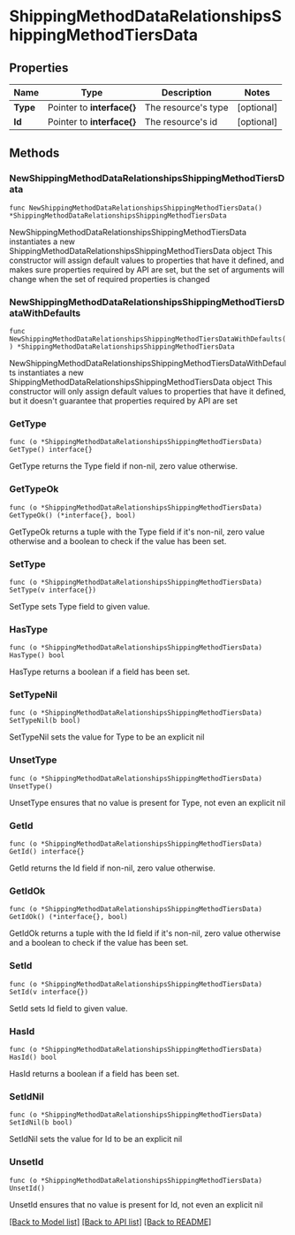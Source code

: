 # ShippingMethodDataRelationshipsShippingMethodTiersData

## Properties

Name | Type | Description | Notes
------------ | ------------- | ------------- | -------------
**Type** | Pointer to **interface{}** | The resource&#39;s type | [optional] 
**Id** | Pointer to **interface{}** | The resource&#39;s id | [optional] 

## Methods

### NewShippingMethodDataRelationshipsShippingMethodTiersData

`func NewShippingMethodDataRelationshipsShippingMethodTiersData() *ShippingMethodDataRelationshipsShippingMethodTiersData`

NewShippingMethodDataRelationshipsShippingMethodTiersData instantiates a new ShippingMethodDataRelationshipsShippingMethodTiersData object
This constructor will assign default values to properties that have it defined,
and makes sure properties required by API are set, but the set of arguments
will change when the set of required properties is changed

### NewShippingMethodDataRelationshipsShippingMethodTiersDataWithDefaults

`func NewShippingMethodDataRelationshipsShippingMethodTiersDataWithDefaults() *ShippingMethodDataRelationshipsShippingMethodTiersData`

NewShippingMethodDataRelationshipsShippingMethodTiersDataWithDefaults instantiates a new ShippingMethodDataRelationshipsShippingMethodTiersData object
This constructor will only assign default values to properties that have it defined,
but it doesn't guarantee that properties required by API are set

### GetType

`func (o *ShippingMethodDataRelationshipsShippingMethodTiersData) GetType() interface{}`

GetType returns the Type field if non-nil, zero value otherwise.

### GetTypeOk

`func (o *ShippingMethodDataRelationshipsShippingMethodTiersData) GetTypeOk() (*interface{}, bool)`

GetTypeOk returns a tuple with the Type field if it's non-nil, zero value otherwise
and a boolean to check if the value has been set.

### SetType

`func (o *ShippingMethodDataRelationshipsShippingMethodTiersData) SetType(v interface{})`

SetType sets Type field to given value.

### HasType

`func (o *ShippingMethodDataRelationshipsShippingMethodTiersData) HasType() bool`

HasType returns a boolean if a field has been set.

### SetTypeNil

`func (o *ShippingMethodDataRelationshipsShippingMethodTiersData) SetTypeNil(b bool)`

 SetTypeNil sets the value for Type to be an explicit nil

### UnsetType
`func (o *ShippingMethodDataRelationshipsShippingMethodTiersData) UnsetType()`

UnsetType ensures that no value is present for Type, not even an explicit nil
### GetId

`func (o *ShippingMethodDataRelationshipsShippingMethodTiersData) GetId() interface{}`

GetId returns the Id field if non-nil, zero value otherwise.

### GetIdOk

`func (o *ShippingMethodDataRelationshipsShippingMethodTiersData) GetIdOk() (*interface{}, bool)`

GetIdOk returns a tuple with the Id field if it's non-nil, zero value otherwise
and a boolean to check if the value has been set.

### SetId

`func (o *ShippingMethodDataRelationshipsShippingMethodTiersData) SetId(v interface{})`

SetId sets Id field to given value.

### HasId

`func (o *ShippingMethodDataRelationshipsShippingMethodTiersData) HasId() bool`

HasId returns a boolean if a field has been set.

### SetIdNil

`func (o *ShippingMethodDataRelationshipsShippingMethodTiersData) SetIdNil(b bool)`

 SetIdNil sets the value for Id to be an explicit nil

### UnsetId
`func (o *ShippingMethodDataRelationshipsShippingMethodTiersData) UnsetId()`

UnsetId ensures that no value is present for Id, not even an explicit nil

[[Back to Model list]](../README.md#documentation-for-models) [[Back to API list]](../README.md#documentation-for-api-endpoints) [[Back to README]](../README.md)


